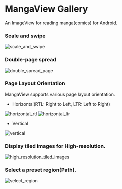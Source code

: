 MangaView Gallery
========

An ImageView for reading manga(comics) for Android.

### Scale and swipe
![scale_and_swipe](https://user-images.githubusercontent.com/932136/91121347-8b21f300-e6d2-11ea-895c-a74f6095ebfc.gif)

### Double-page spread
![double_spread_page](https://user-images.githubusercontent.com/932136/91121378-9b39d280-e6d2-11ea-9914-c390ae3000ba.gif)

### Page Layout Orientation
MangaView supports various page layout orientation.

 * Horizontal(RTL: Right to Left, LTR: Left to Right)

![horizontal_rtl](https://user-images.githubusercontent.com/932136/91523749-8199c480-e938-11ea-9d2f-b2a4f7268e4a.gif)
![horizontal_ltr](https://user-images.githubusercontent.com/932136/91523849-bad23480-e938-11ea-89fb-66e24bb8d65f.gif)

 * Vertical
 
![vertical](https://user-images.githubusercontent.com/932136/91523666-4bf4db80-e938-11ea-9b71-d46ec06f5ab7.gif)

### Display tiled images for High-resolution.

![high_resolution_tiled_images]()

### Select a preset region(Path).

![select_region]()
